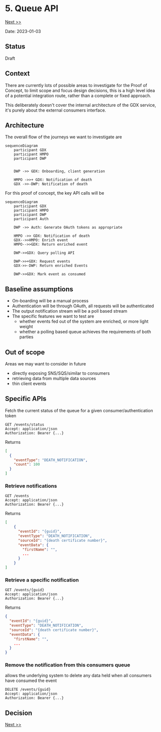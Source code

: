 # 5. Queue API

[Next >>](0006-scopes-and-auth.md)


Date: 2023-01-03

## Status

Draft

## Context

There are currently lots of possible areas to investigate for the Proof of Concept, to limit scope and focus design decisions, this is a high level idea of a potential integration route, rather than a complete or fixed approach.

This deliberately doesn't cover the internal architecture of the GDX service, it's purely about the external consumers interface.

## Architecture

The overall flow of the journeys we want to investigate are
```mermaid
sequenceDiagram
    participant GDX
    participant HMPO
    participant DWP

    
    DWP ->> GDX: Onboarding, client generation
    
    HMPO ->>+ GDX: Notification of death
    GDX ->>-DWP: Notification of death
```

For this proof of concept, the key API calls will be
```mermaid
sequenceDiagram
    participant GDX
    participant HMPO
    participant DWP 
    participant Auth

    DWP ->> Auth: Generate OAuth tokens as appropriate
    
    HMPO ->> GDX: Notification of death
    GDX-->>HMPO: Enrich event
    HMPO-->>GDX: Return enriched event

    DWP->>GDX: Query polling API
    
    DWP->>+GDX: Request events
    GDX->>-DWP: Return enriched Events

    DWP->>GDX: Mark event as consumed
```

## Baseline assumptions
- On-boarding will be a manual process
- Authentication will be through OAuth, all requests will be authenticated
- The output notification stream will be a poll based stream
- The specific features we want to test are
    - whether events fed out of the system are enriched, or more light weight
    - whether a polling based queue achieves the requirements of both parties

## Out of scope

Areas we may want to consider in future
- directly exposing SNS/SQS/similar to consumers
- retrieving data from multiple data sources
- thin client events

## Specific APIs

Fetch the current status of the queue for a given consumer/authentication token

```
GET /events/status
Accept: application/json
Authorization: Bearer {...}
```
Returns
```json
[
  {
    "eventType": "DEATH_NOTIFICATION",
    "count": 100
  }
]

```

### Retrieve notifications

```
GET /events
Accept: application/json
Authorization: Bearer {...}
```

Returns
```json
[
    {
      "eventId": "{guid}",
      "eventType": "DEATH_NOTIFICATION",
      "sourceId": "{death certificate number}",
      "eventData": {
        "firstName": "",
        ...
      }
    }
]
```

### Retrieve a specific notification

```
GET /events/{guid}
Accept: application/json
Authorization: Bearer {...}
```

Returns
```json
{
  "eventId": "{guid}",
  "eventType": "DEATH_NOTIFICATION",
  "sourceId": "{death certificate number}",
  "eventData": {
    "firstName": "",
    ...
  }
}
```

### Remove the notification from this consumers queue
allows the underlying system to delete any data held when all consumers have consumed the event
```
DELETE /events/{guid}
Accept: application/json
Authorization: Bearer {...}
```

## Decision

[Next >>](0006-scopes-and-auth.md)
